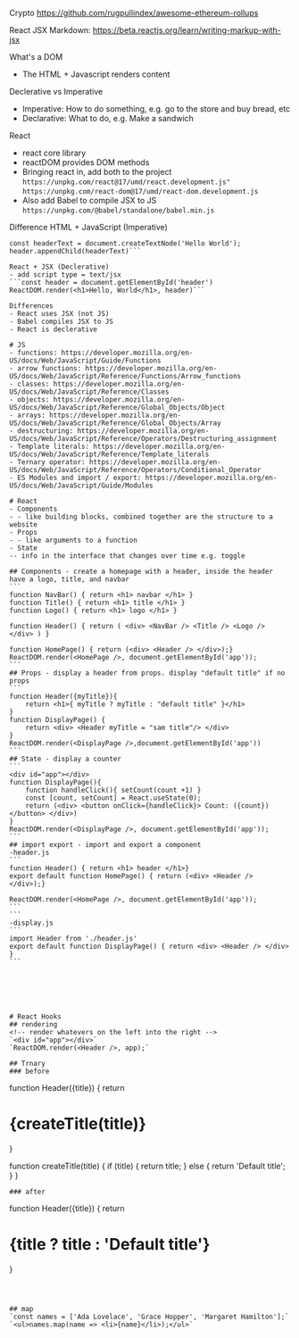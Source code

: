Crypto
https://github.com/rugpullindex/awesome-ethereum-rollups

React
JSX Markdown: https://beta.reactjs.org/learn/writing-markup-with-jsx

What's a DOM

- The HTML + Javascript renders content

Declerative vs Imperative

- Imperative: How to do something, e.g. go to the store and buy bread, etc
- Declarative: What to do, e.g. Make a sandwich

React

- react core library
- reactDOM provides DOM methods
- Bringing react in, add both to the project
  `https://unpkg.com/react@17/umd/react.development.js"`
  `https://unpkg.com/react-dom@17/umd/react-dom.development.js`
- Also add Babel to compile JSX to JS
  `https://unpkg.com/@babel/standalone/babel.min.js`

Difference
HTML + JavaScript (Imperative)

````const header = document.createElement('h1')
const headerText = document.createTextNode('Hello World');
header.appendChild(headerText)```

React + JSX (Declerative)
- add script type = text/jsx
```const header = document.getElementById('header')
ReactDOM.render(<h1>Hello, World</h1>, header)```

Differences
- React uses JSX (not JS)
- Babel compiles JSX to JS
- React is declerative

# JS
- functions: https://developer.mozilla.org/en-US/docs/Web/JavaScript/Guide/Functions
- arrow functions: https://developer.mozilla.org/en-US/docs/Web/JavaScript/Reference/Functions/Arrow_functions
- classes: https://developer.mozilla.org/en-US/docs/Web/JavaScript/Reference/Classes
- objects: https://developer.mozilla.org/en-US/docs/Web/JavaScript/Reference/Global_Objects/Object
- arrays: https://developer.mozilla.org/en-US/docs/Web/JavaScript/Reference/Global_Objects/Array
- destructuring: https://developer.mozilla.org/en-US/docs/Web/JavaScript/Reference/Operators/Destructuring_assignment
- Template literals: https://developer.mozilla.org/en-US/docs/Web/JavaScript/Reference/Template_literals
- Ternary operator: https://developer.mozilla.org/en-US/docs/Web/JavaScript/Reference/Operators/Conditional_Operator
- ES Modules and import / export: https://developer.mozilla.org/en-US/docs/Web/JavaScript/Guide/Modules

# React
- Components
- - like building blocks, combined together are the structure to a website
- Props
- - like arguments to a function
- State
-- info in the interface that changes over time e.g. toggle

## Components - create a homepage with a header, inside the header have a logo, title, and navbar
```
function NavBar() { return <h1> navbar </h1> }
function Title() { return <h1> title </h1> }
function Logo() { return <h1> logo </h1> }

function Header() { return ( <div> <NavBar /> <Title /> <Logo /> </div> ) }

function HomePage() { return (<div> <Header /> </div>);}
ReactDOM.render(<HomePage />, document.getElementById('app'));
```
## Props - display a header from props. display "default title" if no props
```
function Header({myTitle}){
    return <h1>{ myTitle ? myTitle : "default title" }</h1>
}
function DisplayPage() {
    return <div> <Header myTitle = "sam title"/> </div>
}
ReactDOM.render(<DisplayPage />,document.getElementById('app'))
```
## State - display a counter
```
<div id="app"></div>
function DisplayPage(){
    function handleClick(){ setCount(count +1) }
    const [count, setCount] = React.useState(0);
    return (<div> <button onClick={handleClick}> Count: ({count})</button> </div>)
}
ReactDOM.render(<DisplayPage />, document.getElementById('app'));
```
## import export - import and export a component
-header.js
```
function Header() { return <h1> header </h1>}
export default function HomePage() { return (<div> <Header /> </div>);}

ReactDOM.render(<HomePage />, document.getElementById('app'));
```
```
-display.js
```
import Header from './header.js'
export default function DisplayPage() { return <div> <Header /> </div> }
```






# React Hooks
## rendering
<!-- render whatevers on the left into the right -->
`<div id="app"></div>`
`ReactDOM.render(<Header />, app);`

## Trnary
### before
````

function Header({title}) {
return <h1>{createTitle(title)}</h1>
}

function createTitle(title) {
if (title) {
return title;
} else {
return 'Default title';
}
}

```
### after
```

function Header({title}) {
return <h1>{title ? title : 'Default title'}</h1>
}

```



## map
`const names = ['Ada Lovelace', 'Grace Hopper', 'Margaret Hamilton'];`
`<ul>names.map(name => <li>{name}</li>);</ul>`
```
